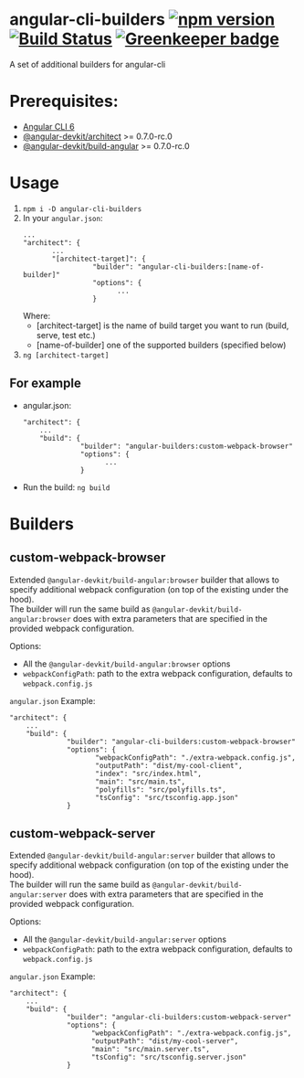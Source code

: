# angular-cli-builders [![npm version](https://badge.fury.io/js/angular-cli-builders.svg)](https://badge.fury.io/js/angular-cli-builders) [![Build Status](https://travis-ci.org/meltedspark/angular-cli-builders.svg?branch=master)](https://travis-ci.org/meltedspark/angular-cli-builders) [![Greenkeeper badge](https://badges.greenkeeper.io/meltedspark/angular-cli-builders.svg)](https://greenkeeper.io/)
A set of additional builders for angular-cli

# Prerequisites:
 - [Angular CLI 6](https://www.npmjs.com/package/@angular/cli)
 - [@angular-devkit/architect](https://www.npmjs.com/package/@angular-devkit/architect) >= 0.7.0-rc.0
 - [@angular-devkit/build-angular](https://npmjs.com/package/@angular-devkit/build-angular) >= 0.7.0-rc.0

# Usage

 1. ```npm i -D angular-cli-builders```
 2. In your `angular.json`:  
     ```
     ...
     "architect": {
            ...
            "[architect-target]": {
                      "builder": "angular-cli-builders:[name-of-builder]"
                      "options": {
                            ...
                      }
      ```
    Where:
    - [architect-target] is the name of build target you want to run (build, serve, test etc.)
    - [name-of-builder] one of the supported builders (specified below)
 3. `ng [architect-target]`
 
 ## For example
 
  - angular.json:
    ```
    "architect": {
        ...
        "build": {
                  "builder": "angular-builders:custom-webpack-browser"
                  "options": {
                        ...
                  }
    ```
  - Run the build: `ng build`

# Builders

## custom-webpack-browser

Extended `@angular-devkit/build-angular:browser` builder that allows to specify additional webpack configuration (on top of the existing under the hood).   
The builder will run the same build as `@angular-devkit/build-angular:browser` does with extra parameters that are specified in the provided webpack configuration.

Options:
 - All the `@angular-devkit/build-angular:browser` options
 - `webpackConfigPath`: path to the extra webpack configuration, defaults to `webpack.config.js`

`angular.json` Example: 
```
"architect": {
    ...
    "build": {
              "builder": "angular-cli-builders:custom-webpack-browser"
              "options": {
                     "webpackConfigPath": "./extra-webpack.config.js",
                     "outputPath": "dist/my-cool-client",
                     "index": "src/index.html",
                     "main": "src/main.ts",
                     "polyfills": "src/polyfills.ts",
                     "tsConfig": "src/tsconfig.app.json"
              }
```

## custom-webpack-server

Extended `@angular-devkit/build-angular:server` builder that allows to specify additional webpack configuration (on top of the existing under the hood).   
The builder will run the same build as `@angular-devkit/build-angular:server` does with extra parameters that are specified in the provided webpack 
configuration.

Options:
 - All the `@angular-devkit/build-angular:server` options
 - `webpackConfigPath`: path to the extra webpack configuration, defaults to `webpack.config.js`

`angular.json` Example: 
```
"architect": {
    ...
    "build": {
              "builder": "angular-cli-builders:custom-webpack-server"
              "options": {
                    "webpackConfigPath": "./extra-webpack.config.js",
                    "outputPath": "dist/my-cool-server",
                    "main": "src/main.server.ts",
                    "tsConfig": "src/tsconfig.server.json"
              }
```